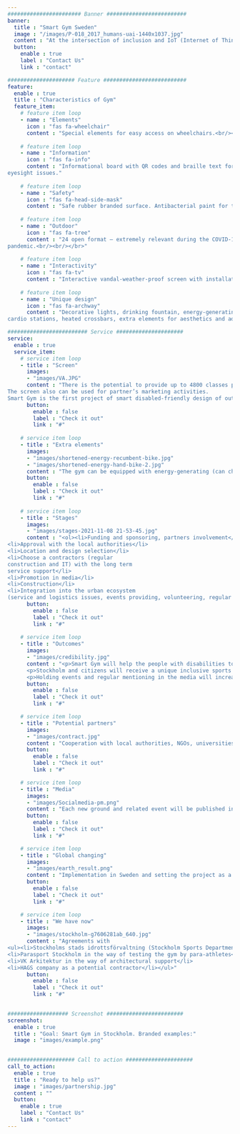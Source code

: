 ```yaml
---
####################### Banner #########################
banner:
  title : "Smart Gym Sweden"
  image : "/images/P-018_2017_humans-uai-1440x1037.jpg"
  content : "At the intersection of inclusion and IoT (Internet of Things) approach there is a strong necessity of creation the smart inclusive outdoor gym."
  button:
    enable : true
    label : "Contact Us"
    link : "contact"

##################### Feature ##########################
feature:
  enable : true
  title : "Characteristics of Gym"
  feature_item:
    # feature item loop
    - name : "Elements"
      icon : "fas fa-wheelchair" 
      content : "Special elements for easy access on wheelchairs.<br/><br/>"
      
    # feature item loop
    - name : "Information"
      icon : "fas fa-info"
      content : "Informational board with QR codes and braille text for the people with
eyesight issues."
      
    # feature item loop
    - name : "Safety"
      icon : "fas fa-head-side-mask"
      content : "Safe rubber branded surface. Antibacterial paint for the bars.<br/><br/>"
      
    # feature item loop
    - name : "Outdoor"
      icon : "fas fa-tree"
      content : "24 open format – extremely relevant during the COVID-19
pandemic.<br/><br/></br>"
      
    # feature item loop
    - name : "Interactivity"
      icon : "fas fa-tv"
      content : "Interactive vandal-weather-proof screen with installation.<br/><br/><br/>"
      
    # feature item loop
    - name : "Unique design"
      icon : "fas fa-archway"
      content : "Decorative lights, drinking fountain, energy-generating
cardio stations, heated crossbars, extra elements for aesthetics and advanced fitness."

######################### Service #####################
service:
  enable : true
  service_item:
    # service item loop
    - title : "Screen"
      images:
      - "images/VA.JPG"
      content : "There is the potential to provide up to 4800 classes per year, based around a programmed daily / weekly schedule.
The screen also can be used for partner’s marketing activities.
Smart Gym is the first project of smart disabled-friendly design of outdoor training in Sweden."
      button:
        enable : false
        label : "Check it out"
        link : "#"
        
    # service item loop
    - title : "Extra elements"
      images:
      - "images/shortened-energy-recumbent-bike.jpg"
      - "images/shortened-energy-hand-bike-2.jpg"
      content : "The gym can be equipped with energy-generating (can charge a device via USB) elements, also available for people with disabilities."
      button:
        enable : false
        label : "Check it out"
        link : "#"
        
    # service item loop
    - title : "Stages"
      images:
      - "images/stages-2021-11-08 21-53-45.jpg"
      content : "<ol><li>Funding and sponsoring, partners involvement</li>
<li>Approval with the local authorities</li>
<li>Location and design selection</li>
<li>Choose a contractors (regular
construction and IT) with the long term
service support</li>
<li>Promotion in media</li>
<li>Construction</li>
<li>Integration into the urban ecosystem
(service and logistics issues, events providing, volunteering, regular media coverage)</li></ol>"
      button:
        enable : false
        label : "Check it out"
        link : "#"
        
    # service item loop
    - title : "Outcomes"
      images:
      - "images/credibility.jpg"
      content : "<p>Smart Gym will help the people with disabilities to become a part of the world sports community thanks to inclusion and IoT approach.</p>
      <p>Stockholm and citizens will receive a unique inclusive sports object. The partner’s brand will be integrated into the city's ecosystem.</p>
      <p>Holding events and regular mentioning in the media will increase brand awareness and raising of credibility.</p>"
      button:
        enable : false
        label : "Check it out"
        link : "#"

    # service item loop
    - title : "Potential partners"
      images:
      - "images/contract.jpg"
      content : "Cooperation with local authorities, NGOs, universities, corporates and foundations within the framework of inclusion and social responsibility may cause a really great impact in outdoor workouts and inclusive thinking."
      button:
        enable : false
        label : "Check it out"
        link : "#"

    # service item loop
    - title : "Media"
      images:
      - "images/Socialmedia-pm.png"
      content : "Each new ground and related event will be published in all available media, as well as blog."
      button:
        enable : false
        label : "Check it out"
        link : "#"

    # service item loop
    - title : "Global changing"
      images:
      - "images/earth_result.png"
      content : "Implementation in Sweden and setting the project as a new standard of fitness can make that really global. It can be inspiring example and improve inclusive thinking all over the world."
      button:
        enable : false
        label : "Check it out"
        link : "#"       

    # service item loop
    - title : "We have now"
      images:
      - "images/stockholm-g7606281ab_640.jpg"
      content : "Agreements with
<ul><li>Stockholms stads idrottsförvaltning (Stockholm Sports Department) in the way of informational support</li>
<li>Parasport Stockholm in the way of testing the gym by para-athletes</li>
<li>VK Arkitektur in the way of architectural support</li>
<li>HAGS company as a potential contractor</li></ul>"
      button:
        enable : false
        label : "Check it out"
        link : "#"       
        

################### Screenshot ########################
screenshot:
  enable : true
  title : "Goal: Smart Gym in Stockholm. Branded examples:"
  image : "images/example.png"
  

##################### Call to action #####################
call_to_action:
  enable : true
  title : "Ready to help us?"
  image : "images/partnership.jpg"
  content : ""
  button:
    enable : true
    label : "Contact Us"
    link : "contact"
---
```

